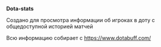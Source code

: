 **Dota-stats**

Создано для просмотра информации об игроках в доту с общедоступной историей матчей

Всю информацию собирает с https://www.dotabuff.com/

